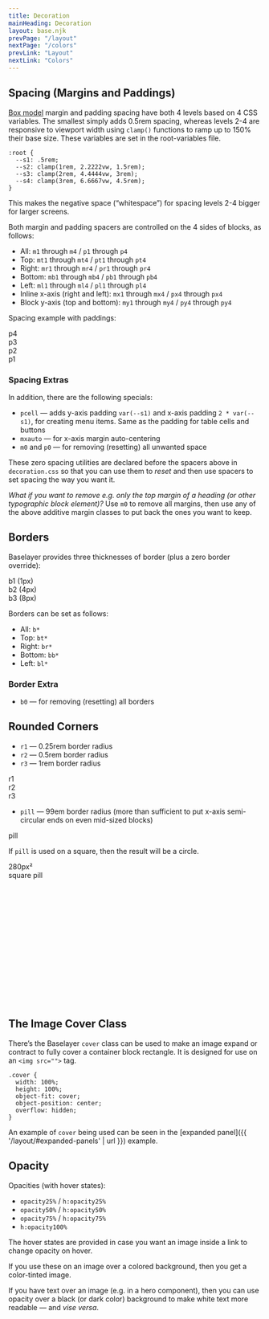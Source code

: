 ```yaml
---
title: Decoration
mainHeading: Decoration
layout: base.njk
prevPage: "/layout"
nextPage: "/colors"
prevLink: "Layout"
nextLink: "Colors"
---
```


## Spacing (Margins and Paddings)

[Box model](https://developer.mozilla.org/en-US/docs/Web/CSS/CSS_Box_Model/Introduction_to_the_CSS_box_model) margin and padding spacing have both 4 levels based on 4 CSS variables. The smallest simply adds 0.5rem spacing, whereas levels 2-4 are responsive to viewport width using `clamp()` functions to ramp up to 150% their base size. These variables are set in the root-variables file.

```
:root {
  --s1: .5rem;
  --s2: clamp(1rem, 2.2222vw, 1.5rem);
  --s3: clamp(2rem, 4.4444vw, 3rem);
  --s4: clamp(3rem, 6.6667vw, 4.5rem);
}
```

This makes the negative space (“whitespace”) for spacing levels 2-4 bigger for larger screens.

Both margin and padding spacers are controlled on the 4 sides of blocks, as follows:

* All: `m1` through `m4` / `p1` through `p4`
* Top: `mt1` through `mt4` / `pt1` through `pt4`
* Right: `mr1` through `mr4` / `pr1` through `pr4`
* Bottom: `mb1` through `mb4` / `pb1` through `pb4`
* Left: `ml1` through `ml4` / `pl1` through `pl4`
* Inline x-axis (right and left): `mx1` through `mx4` / `px4` through `px4`
* Block y-axis (top and bottom): `my1` through `my4` / `py4` through `py4`

Spacing example with paddings:

<div class="mt2 b1 p4">p4</div>

<div class="mt2 b1 p3">p3</div>

<div class="mt2 b1 p2">p2</div>

<div class="mt2 b1 p1">p1</div>

### Spacing Extras

In addition, there are the following specials:

* `pcell` — adds y-axis padding `var(--s1)` and x-axis padding `2 * var(--s1)`, for creating menu items. Same as the padding for table cells and buttons
* `mxauto` — for x-axis margin auto-centering
* `m0` and `p0` — for removing (resetting) all unwanted space

These zero spacing utilities are declared before the spacers above in `decoration.css` so that you can use them to _reset_ and then use spacers to set spacing the way you want it.

_What if you want to remove e.g. only the top margin of a heading (or other typographic block element)?_ Use `m0` to remove all margins, then use any of the above additive margin classes to put back the ones you want to keep.

## Borders

Baselayer provides three thicknesses of border (plus a zero border override):

<div class="mt2 b1 p1">b1 (1px)</div>

<div class="mt2 b2 p1">b2 (4px)</div>

<div class="mt2 b3 p1">b3 (8px)</div>

Borders can be set as follows:

* All: `b*`
* Top: `bt*`
* Right: `br*`
* Bottom: `bb*`
* Left: `bl*`

### Border Extra

* `b0` — for removing (resetting) all borders

## Rounded Corners

* `r1` — 0.25rem border radius
* `r2` — 0.5rem border radius
* `r3` — 1rem border radius

<div class="mt2 sm:grid3cols gap">
  <div class="b1 r1 p1">r1</div>
  <div class="b1 r2 p1">r2</div>
  <div class="b1 r3 p1">r3</div>
</div>

* `pill` — 99em border radius (more than sufficient to put x-axis semi-circular ends on even mid-sized blocks)

<div class="mt2 b1 pill p3">pill</div>

If `pill` is used on a square, then the result will be a circle.

<div class="mt2 b1 pill flex flexcenter flexmiddle center" style="width: 280px; height: 280px;">280px²<br>square pill</div>

## The Image Cover Class

There’s the Baselayer `cover` class can be used to make an image expand or contract to fully cover a container block rectangle. It is designed for use on an `<img src="">` tag.

```
.cover {
  width: 100%;
  height: 100%;
  object-fit: cover;
  object-position: center;
  overflow: hidden;
}
```

An example of `cover` being used can be seen in the [expanded panel]({{ '/layout/#expanded-panels' | url }}) example.

## Opacity

Opacities (with hover states):

* `opacity25%` / `h:opacity25%`
* `opacity50%` / `h:opacity50%`
* `opacity75%` / `h:opacity75%`
*  `h:opacity100%`

The hover states are provided in case you want an image inside a link to change opacity on hover.

If you use these on an image over a colored background, then you get a color-tinted image.

If you have text over an image (e.g. in a hero component), then you can use opacity over a black (or dark color) background to make white text more readable — and _vise versa_.